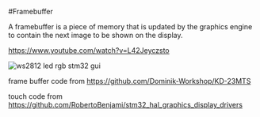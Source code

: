 #Framebuffer

A framebuffer is a piece of memory that is updated by the graphics engine to contain the next image to be shown on the display.

https://www.youtube.com/watch?v=L42Jeyczsto

![ws2812 led rgb stm32 gui](https://github.com/user-attachments/assets/b5d9f7de-a544-43c9-b351-416bac0c5346)

frame buffer code from https://github.com/Dominik-Workshop/KD-23MTS

touch code from https://github.com/RobertoBenjami/stm32_hal_graphics_display_drivers

